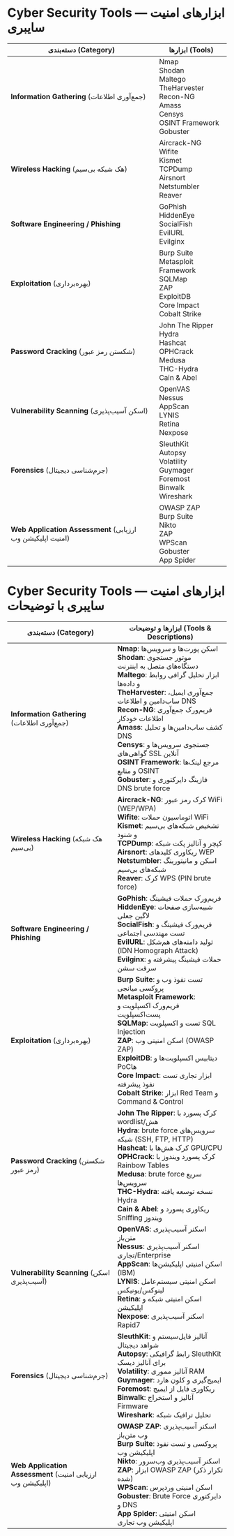 # Cyber Security Tools — ابزارهای امنیت سایبری

| دسته‌بندی (Category) | ابزارها (Tools) |
|---|---|
| **Information Gathering** (جمع‌آوری اطلاعات) | Nmap<br>Shodan<br>Maltego<br>TheHarvester<br>Recon-NG<br>Amass<br>Censys<br>OSINT Framework<br>Gobuster |
| **Wireless Hacking** (هک شبکه بی‌سیم) | Aircrack-NG<br>Wifite<br>Kismet<br>TCPDump<br>Airsnort<br>Netstumbler<br>Reaver |
| **Software Engineering / Phishing** | GoPhish<br>HiddenEye<br>SocialFish<br>EvilURL<br>Evilginx |
| **Exploitation** (بهره‌برداری) | Burp Suite<br>Metasploit Framework<br>SQLMap<br>ZAP<br>ExploitDB<br>Core Impact<br>Cobalt Strike |
| **Password Cracking** (شکستن رمز عبور) | John The Ripper<br>Hydra<br>Hashcat<br>OPHCrack<br>Medusa<br>THC-Hydra<br>Cain & Abel |
| **Vulnerability Scanning** (اسکن آسیب‌پذیری) | OpenVAS<br>Nessus<br>AppScan<br>LYNIS<br>Retina<br>Nexpose |
| **Forensics** (جرم‌شناسی دیجیتال) | SleuthKit<br>Autopsy<br>Volatility<br>Guymager<br>Foremost<br>Binwalk<br>Wireshark |
| **Web Application Assessment** (ارزیابی امنیت اپلیکیشن وب) | OWASP ZAP<br>Burp Suite<br>Nikto<br>ZAP<br>WPScan<br>Gobuster<br>App Spider |


# Cyber Security Tools — ابزارهای امنیت سایبری با توضیحات

| دسته‌بندی (Category) | ابزارها و توضیحات (Tools & Descriptions) |
|---|---|
| **Information Gathering** (جمع‌آوری اطلاعات) | **Nmap**: اسکن پورت‌ها و سرویس‌ها<br>**Shodan**: موتور جستجوی دستگاه‌های متصل به اینترنت<br>**Maltego**: ابزار تحلیل گرافی روابط و داده‌ها<br>**TheHarvester**: جمع‌آوری ایمیل، ساب‌دامین و اطلاعات DNS<br>**Recon-NG**: فریم‌ورک جمع‌آوری اطلاعات خودکار<br>**Amass**: کشف ساب‌دامین‌ها و تحلیل DNS<br>**Censys**: جستجوی سرویس‌ها و گواهی‌های SSL آنلاین<br>**OSINT Framework**: مرجع لینک‌ها و منابع OSINT<br>**Gobuster**: فازینگ دایرکتوری و DNS brute force |
| **Wireless Hacking** (هک شبکه بی‌سیم) | **Aircrack-NG**: کرک رمز عبور WiFi (WEP/WPA)<br>**Wifite**: اتوماسیون حملات WiFi<br>**Kismet**: تشخیص شبکه‌های بی‌سیم و شنود<br>**TCPDump**: کپچر و آنالیز پکت شبکه<br>**Airsnort**: ریکاوری کلیدهای WEP<br>**Netstumbler**: اسکن و مانیتورینگ شبکه‌های بی‌سیم<br>**Reaver**: کرک WPS (PIN brute force) |
| **Software Engineering / Phishing** | **GoPhish**: فریم‌ورک حملات فیشینگ<br>**HiddenEye**: شبیه‌سازی صفحات لاگین جعلی<br>**SocialFish**: فریم‌ورک فیشینگ و تست مهندسی اجتماعی<br>**EvilURL**: تولید دامنه‌های هم‌شکل (IDN Homograph Attack)<br>**Evilginx**: حملات فیشینگ پیشرفته و سرقت سشن |
| **Exploitation** (بهره‌برداری) | **Burp Suite**: تست نفوذ وب و پروکسی میانجی<br>**Metasploit Framework**: فریم‌ورک اکسپلویت و پست‌اکسپلویت<br>**SQLMap**: تست و اکسپلویت SQL Injection<br>**ZAP**: اسکن امنیتی وب (OWASP ZAP)<br>**ExploitDB**: دیتابیس اکسپلویت‌ها و PoCها<br>**Core Impact**: ابزار تجاری تست نفوذ پیشرفته<br>**Cobalt Strike**: ابزار Red Team و Command & Control |
| **Password Cracking** (شکستن رمز عبور) | **John The Ripper**: کرک پسورد با wordlist/هش<br>**Hydra**: brute force سرویس‌های شبکه (SSH, FTP, HTTP)<br>**Hashcat**: کرک هش‌ها با GPU/CPU<br>**OPHCrack**: کرک پسورد ویندوز با Rainbow Tables<br>**Medusa**: brute force سریع سرویس‌ها<br>**THC-Hydra**: نسخه توسعه یافته Hydra<br>**Cain & Abel**: ریکاوری پسورد و Sniffing ویندوز |
| **Vulnerability Scanning** (اسکن آسیب‌پذیری) | **OpenVAS**: اسکنر آسیب‌پذیری متن‌باز<br>**Nessus**: اسکنر آسیب‌پذیری تجاری/Enterprise<br>**AppScan**: اسکن امنیتی اپلیکیشن‌ها (IBM)<br>**LYNIS**: اسکن امنیتی سیستم‌عامل لینوکس/یونیکس<br>**Retina**: اسکن امنیتی شبکه و اپلیکیشن<br>**Nexpose**: اسکنر آسیب‌پذیری Rapid7 |
| **Forensics** (جرم‌شناسی دیجیتال) | **SleuthKit**: آنالیز فایل‌سیستم و شواهد دیجیتال<br>**Autopsy**: رابط گرافیکی SleuthKit برای آنالیز دیسک<br>**Volatility**: آنالیز مموری RAM<br>**Guymager**: ایمیج‌گیری و کلون هارد<br>**Foremost**: ریکاوری فایل از ایمیج<br>**Binwalk**: آنالیز و استخراج Firmware<br>**Wireshark**: تحلیل ترافیک شبکه |
| **Web Application Assessment** (ارزیابی امنیت اپلیکیشن وب) | **OWASP ZAP**: اسکنر آسیب‌پذیری وب متن‌باز<br>**Burp Suite**: پروکسی و تست نفوذ اپلیکیشن وب<br>**Nikto**: اسکنر آسیب‌پذیری وب‌سرور<br>**ZAP**: ابزار OWASP ZAP (تکرار ذکر شده)<br>**WPScan**: اسکن امنیتی وردپرس<br>**Gobuster**: Brute Force دایرکتوری و DNS<br>**App Spider**: اسکن امنیتی اپلیکیشن وب تجاری |



